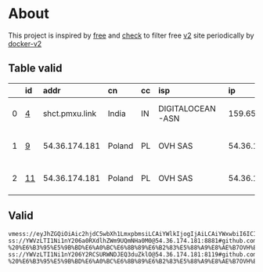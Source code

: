 
# About

This project is inspired by [free](https://github.com/freefq/free) and [check](https://github.com/yeahwu/check) to filter free [v2](https://github.com/v2fly/v2ray-core) site periodically by [docker-v2](https://hub.docker.com/r/v2ray/official)

    

## Table valid
|    | id                   | addr           | cn     | cc   | isp              | ip             | chatgpt          |
|---:|:---------------------|:---------------|:-------|:-----|:-----------------|:---------------|:-----------------|
|  0 | [4](config/4.json)   | shct.pmxu.link | India  | IN   | DIGITALOCEAN-ASN | 159.65.148.214 | Yes (Region: IN) |
|  1 | [9](config/9.json)   | 54.36.174.181  | Poland | PL   | OVH SAS          | 54.36.174.181  | Yes (Region: FR) |
|  2 | [11](config/11.json) | 54.36.174.181  | Poland | PL   | OVH SAS          | 54.36.174.181  | Yes (Region: FR) |

## Valid
```
vmess://eyJhZGQiOiAic2hjdC5wbXh1LmxpbmsiLCAiYWlkIjogIjAiLCAiYWxwbiI6ICIiLCAiaG9zdCI6ICIiLCAiaWQiOiAiODdjYjQxYzMtNjdlMy0zNmUyLWFlMDgtNzE0MTFhZjI3YjZiIiwgIm5ldCI6ICJ0Y3AiLCAicGF0aCI6ICIvIiwgInBvcnQiOiAiMTY2ODIiLCAicHMiOiAiZ2l0aHViLmNvbS9mcmVlZnEgLSBcdTRlMGFcdTZkNzdcdTVlMDJcdTc1MzVcdTRmZTEgNCIsICJzY3kiOiAiYXV0byIsICJzbmkiOiAiIiwgInRscyI6ICIiLCAidHlwZSI6ICJub25lIiwgInYiOiAiMiJ9
ss://YWVzLTI1Ni1nY206a0RXdlhZWm9UQmNHa0M0@54.36.174.181:8881#github.com/freefq%20-%20%E6%B3%95%E5%9B%BD%E6%A0%BC%E6%8B%89%E6%B2%83%E5%88%A9%E8%AE%B7OVH%E6%95%B0%E6%8D%AE%E4%B8%AD%E5%BF%83%209
ss://YWVzLTI1Ni1nY206Y2RCSURWNDJEQ3duZklO@54.36.174.181:8119#github.com/freefq%20-%20%E6%B3%95%E5%9B%BD%E6%A0%BC%E6%8B%89%E6%B2%83%E5%88%A9%E8%AE%B7OVH%E6%95%B0%E6%8D%AE%E4%B8%AD%E5%BF%83%2011
```

